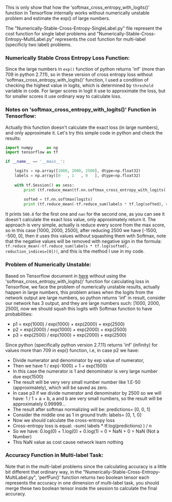 This is only show that how the 'softmax_cross_entropy_with_logits()' function in Tensorflow internally works without numerically unstable problem and estimate the exp() of large numbers.
 
The "Numerically-Stable-Cross-Entropy-SingleLabel.py" file represent the cost function for single label problems and "Numerically-Stable-Cross-Entropy-MultiLabel.py" represents the cost function for multi-label (specificly two label) problems.

### Numerically Stable Cross Entropy Loss Function:
Since the large numbers in `exp()` function of python returns 'inf' (more than 709 in python 2.7.11), so in these version of cross entropy loss without 'softmax_cross_entropy_with_logits()' function, I used a condition of checking the highest value in logits, which is determined by `threshold` variable in code. For larger scores in logit it use to approximate the loss, but for smaller scores it use ordinary way to calculate loss.

### Notes on 'softmax_cross_entropy_with_logits()' Function in Tensorflow:

Actually this function doesn't calculate the exact loss (in large numbers), and only approximate it. Let's try this simple code in python and check the results:

```python
import numpy      as np
import tensorflow as tf

if __name__ == '__main__':

    logits = np.array([1000, 2000, 2500], dtype=np.float32)
    labels = np.array([0   , 1   , 0   ], dtype=np.float32)
    
    with tf.Session() as sess:
        print (tf.reduce_mean(tf.nn.softmax_cross_entropy_with_logits( logits, labels ))).eval()
        
        softed = tf.nn.softmax(logits)
        print (tf.reduce_mean(-tf.reduce_sum(labels * tf.log(softed), reduction_indices=[0]))).eval()
```

It prints `500.0` for the first one and `nan` for the second one, as you can see it doesn't calculate the exact loss value, only approximately return it. The approach is very simple, actually is reduce every score from the max score, so in this case [1000, 2000, 2500], after reducing 2500 we have [-1500, -500, 0], then it uses this values without squashing them with Softmax, note that the negative values will be removed with negative sign in the formula: `tf.reduce_mean(-tf.reduce_sum(labels * tf.log(softed), reduction_indices=[0]))`, and this is the method I use in my code.

### Problem of Numerically Unstable:

Based on Tensorflow document in [here](https://www.tensorflow.org/get_started/mnist/beginners#training) without using the 'softmax_cross_entropy_with_logits()' function for calculating loss in Tensorflow, we face the problem of numerically unstable results,
actually happen in large numbers, this problem arises when the logits from the network output are large numbers, so python returns 'inf' in result, consider our network has 3 output, and they are large numbers such: [1000, 2000, 2500], now we should sqush this logits with Softmax function to have probabilities:

- p1 = exp(1000) / exp(1000) + exp(2000) + exp(2500)
- p2 = exp(2000) / exp(1000) + exp(2000) + exp(2500)
- p3 = exp(2500) / exp(1000) + exp(2000) + exp(2500)

Since python (specifically python version 2.7.11) returns 'inf' (infinity) for values more than 709 in exp() function, i.e, in case p2 we have:

- Divide numerator and denominator by exp value of numerator,
- Then we have 1 / exp(-1000) + 1 + exp(1500)
- In this case the numerator is 1 and denominator is very large number due exp(1500)
- The result will be very very small number number like 1.E-50 (approximately), which will be saved as zero.
- In case p3 if we divide numerator and denominator by 2500 so we will have: 1 / 1 + a + b, a and b are very small numbers, so the result will be approximately 0.99999...
- The result after softmax normalizing will be: predictions= [0, 0, 1]
- Consider the middle one as 1 in ground truth: labels= [0, 1, 0]
- Now we should calculate the cross-entropy loss
- Cross-entropy loss is equal:  -sum( labels * tf.log(predictions) ) / n
- So we have: 0.log(0) + 1.log(0) + 0.log(1) = 0 + NaN + 0 = NaN (Not a Number)
- This NaN value as cost cause network learn nothing

### Accuracy Function in Multi-label Task:

Note that in the multi-label problems since the calculating accuracy is a little bit different that ordinary way, in the "Numerically-Stable-Cross-Entropy-MultiLabel.py", 'perfFun()' function returns two boolean tensor each represents the accuracy in one dimension of multi-label task, you should merge these two boolean tensor inside the session to calculate the final accuracy.

